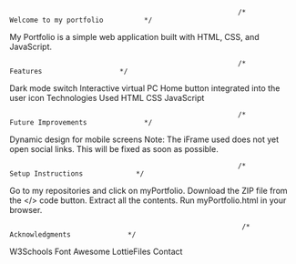                                                             /*         Welcome to my portfolio          */


My Portfolio is a simple web application built with HTML, CSS, and JavaScript. 



                                                            /*               Features                   */
Dark mode switch
Interactive virtual PC
Home button integrated into the user icon
Technologies Used
HTML
CSS
JavaScript


                                                            /*          Future Improvements              */
Dynamic design for mobile screens
Note: The iFrame used does not yet open social links. This will be fixed as soon as possible.


                                                            /*           Setup Instructions             */
Go to my repositories and click on myPortfolio.
Download the ZIP file from the </> code button.
Extract all the contents.
Run myPortfolio.html in your browser.


                                                             /*            Acknowledgments              */
W3Schools
Font Awesome
LottieFiles
Contact


